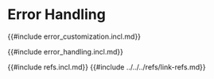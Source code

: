 # Error Handling

{{#include error_customization.incl.md}}

{{#include error_handling.incl.md}}

{{#include refs.incl.md}}
{{#include ../../../refs/link-refs.md}}

<div class="hidden">
</div>
